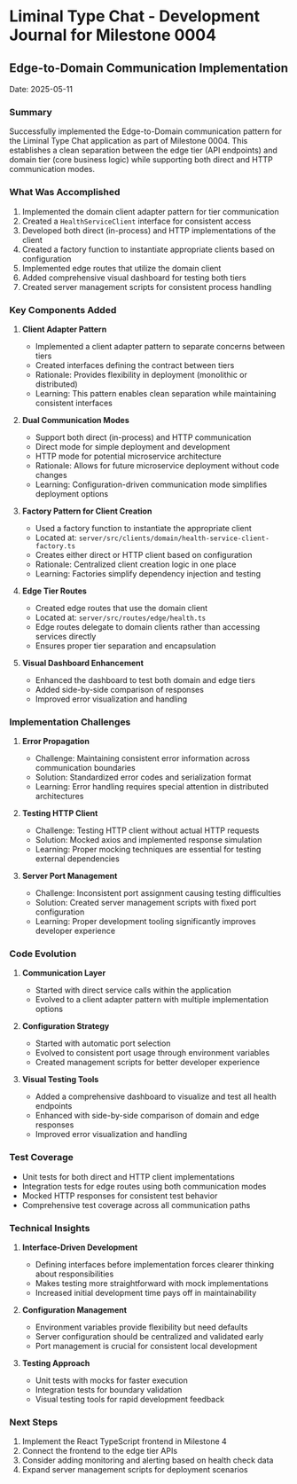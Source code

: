# Liminal Type Chat - Development Journal for Milestone 0004

## Edge-to-Domain Communication Implementation

Date: 2025-05-11

### Summary

Successfully implemented the Edge-to-Domain communication pattern for the Liminal Type Chat application as part of Milestone 0004. This establishes a clean separation between the edge tier (API endpoints) and domain tier (core business logic) while supporting both direct and HTTP communication modes.

### What Was Accomplished

1. Implemented the domain client adapter pattern for tier communication
2. Created a `HealthServiceClient` interface for consistent access
3. Developed both direct (in-process) and HTTP implementations of the client
4. Created a factory function to instantiate appropriate clients based on configuration
5. Implemented edge routes that utilize the domain client
6. Added comprehensive visual dashboard for testing both tiers
7. Created server management scripts for consistent process handling

### Key Components Added

1. **Client Adapter Pattern**
   - Implemented a client adapter pattern to separate concerns between tiers
   - Created interfaces defining the contract between tiers
   - Rationale: Provides flexibility in deployment (monolithic or distributed)
   - Learning: This pattern enables clean separation while maintaining consistent interfaces

2. **Dual Communication Modes**
   - Support both direct (in-process) and HTTP communication
   - Direct mode for simple deployment and development
   - HTTP mode for potential microservice architecture
   - Rationale: Allows for future microservice deployment without code changes
   - Learning: Configuration-driven communication mode simplifies deployment options

3. **Factory Pattern for Client Creation**
   - Used a factory function to instantiate the appropriate client
   - Located at: `server/src/clients/domain/health-service-client-factory.ts`
   - Creates either direct or HTTP client based on configuration
   - Rationale: Centralized client creation logic in one place
   - Learning: Factories simplify dependency injection and testing

4. **Edge Tier Routes**
   - Created edge routes that use the domain client
   - Located at: `server/src/routes/edge/health.ts`
   - Edge routes delegate to domain clients rather than accessing services directly
   - Ensures proper tier separation and encapsulation

5. **Visual Dashboard Enhancement**
   - Enhanced the dashboard to test both domain and edge tiers
   - Added side-by-side comparison of responses
   - Improved error visualization and handling

### Implementation Challenges

1. **Error Propagation**
   - Challenge: Maintaining consistent error information across communication boundaries
   - Solution: Standardized error codes and serialization format
   - Learning: Error handling requires special attention in distributed architectures

2. **Testing HTTP Client**
   - Challenge: Testing HTTP client without actual HTTP requests
   - Solution: Mocked axios and implemented response simulation
   - Learning: Proper mocking techniques are essential for testing external dependencies

3. **Server Port Management**
   - Challenge: Inconsistent port assignment causing testing difficulties
   - Solution: Created server management scripts with fixed port configuration
   - Learning: Proper development tooling significantly improves developer experience

### Code Evolution

1. **Communication Layer**
   - Started with direct service calls within the application
   - Evolved to a client adapter pattern with multiple implementation options

2. **Configuration Strategy**
   - Started with automatic port selection
   - Evolved to consistent port usage through environment variables
   - Created management scripts for better developer experience

3. **Visual Testing Tools**
   - Added a comprehensive dashboard to visualize and test all health endpoints
   - Enhanced with side-by-side comparison of domain and edge responses
   - Improved error visualization and handling

### Test Coverage

- Unit tests for both direct and HTTP client implementations
- Integration tests for edge routes using both communication modes
- Mocked HTTP responses for consistent test behavior
- Comprehensive test coverage across all communication paths

### Technical Insights

1. **Interface-Driven Development**
   - Defining interfaces before implementation forces clearer thinking about responsibilities
   - Makes testing more straightforward with mock implementations
   - Increased initial development time pays off in maintainability

2. **Configuration Management**
   - Environment variables provide flexibility but need defaults
   - Server configuration should be centralized and validated early
   - Port management is crucial for consistent local development

3. **Testing Approach**
   - Unit tests with mocks for faster execution
   - Integration tests for boundary validation
   - Visual testing tools for rapid development feedback

### Next Steps

1. Implement the React TypeScript frontend in Milestone 4
2. Connect the frontend to the edge tier APIs
3. Consider adding monitoring and alerting based on health check data
4. Expand server management scripts for deployment scenarios
